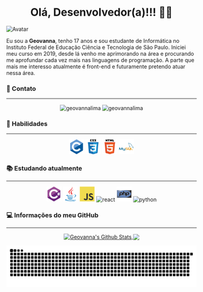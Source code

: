 <!--
**Geovanna-Lima/Geovanna-Lima** is a ✨ _special_ ✨ repository because its `README.md` (this file) appears on your GitHub profile.
-->
<h1 align = "center">Olá, Desenvolvedor(a)!!! 👋🏼 </h1>

<img src="https://user-images.githubusercontent.com/71272198/120073460-c771ed80-c06e-11eb-8da8-9f3d384fd0b4.png" alt="Avatar">

<p> Eu sou a <strong>Geovanna</strong>, tenho 17 anos e sou estudante de Informática no Instituto Federal de Educação Ciência e Tecnologia de São Paulo. Iniciei meu curso em 2019, desde lá venho me aprimorando na área e procurando me aprofundar cada vez mais nas linguagens de programação. A parte que mais me interesso atualmente é front-end e futuramente pretendo atuar nessa área.</p>

<h3 align = "left"> 📱 Contato</h3>
<hr>
<p align = "center">
    <a style="text-decoration: none;" href="https://codepen.io/geovanna-lima" target="_blank"> 
        <img align = "center" src = "https://cdn3.iconfinder.com/data/icons/logos-and-brands-adobe/512/59_Codepen-512.png" alt ="geovannalima" height ="40" width ="40" /> 
    </a>
    <a style="text-decoration: none;" href = "https://www.linkedin.com/in/geovanna-s-lima/" target = "_blank"> 
        <img align = "center" src = "https://image.flaticon.com/icons/png/512/174/174857.png"alt ="geovannalima" height ="40" width ="40"/> 
    </a>
</p>

<h3 align = "left">🔧 Habilidades </h3>
<hr>
<p align = "center"> 
    <a style="text-decoration: none;" href="https://www.cprogramming.com/" target="_blank"> 
    <img src = "https://raw.githubusercontent.com/devicons/devicon/master/icons/c/c-original.svg "alt =" c "width =" 40 "height =" 40 "/> 
    </a> 
    <a style="text-decoration: none;" href="https://www.w3schools.com/css/" target="_blank"> 
        <img  src = "https://raw.githubusercontent.com/devicons/devicon/master/icons/css3/css3-original-wordmark.svg"alt =" css3 "width =" 40 "height =" 40 "/> 
    </a> 
    <a style="text-decoration: none;" href ="https://www.w3.org/html/ "target =" _ blank "> 
        <img src ="https://raw.githubusercontent.com/devicons/devicon/master/icons/html5/html5-original-wordmark.svg "alt =" html5 "width =" 40 "height =" 40 "/> 
    </a> 
    <a style="text-decoration: none;" href="https://www.mysql.com/" target="_blank"> 
        <img src ="https://raw.githubusercontent.com/devicons/devicon/master/icons/mysql/mysql-original-wordmark.svg "alt =" mysql "width =" 40 "height =" 40 "/> 
    </a> 
</p>

<h3 align = "left">📚 Estudando atualmente</h3>
<hr>
<p align = "center">
    <a style="text-decoration: none;" href = "https://www.w3schools.com/cs/" target = "_ blank"> 
        <img src = "https://raw.githubusercontent.com/devicons/devicon/master/icons/csharp/csharp-original.svg "alt =" csharp "largura =" 40 "height = "40" /> 
    </a> 
    <a style="text-decoration: none;" href="https://www.java.com" target="_blank"> 
        <img src ="https://raw.githubusercontent.com/devicons/devicon/master/icons/java/java-original.svg "alt =" java "width =" 40 "height =" 40 "/> 
    </a> 
    <a style="text-decoration: none;" href="https://desenvolvedor.mozilla.org/en-US/docs/Web/JavaScript "target =" _ blank "> 
        <img src ="https://raw.githubusercontent.com/devicons/devicon/master/icons/javascript/javascript-original.svg "alt =" javascript "width =" 40 "height =" 40 "/> 
    </a> 
    <a style="text-decoration: none;" href="https://pt-br.reactjs.org" target =" _ blank "> 
        <img src ="https://upload.wikimedia.org/wikipedia/commons/thumb/a/a7/React-icon.svg/1200px-React-icon.svg.png" alt =" react "width =" 50 "height =" 35 "/> 
    </a>  
    <a style="text-decoration: none;" href="https://www.php.net "target =" _ blank "> 
        <img src ="https://raw.githubusercontent.com/devicons/devicon/master/icons/php/php-original.svg "alt =" php "width =" 40 "height =" 40 "/> 
    </a>  
    <a style="text-decoration: none;" href="https://www.python.org" target="_blank"> 
        <img src ="https://img.icons8.com/color/452/python.png" alt =" python "width =" 40 "height =" 40 "/> 
    </a>
</p>

<h3 align = "left">💻 Informações do meu GitHub </h3>
<hr>
<p align = "center">
    <a href="https://github.com/Geovanna-Lima">
        <img align="center" alt="Geovanna's Github Stats" src="https://github-readme-stats.vercel.app/api?username=Geovanna-Lima&show_icons=true&theme=radical" />
    </a>
    <a href="https://github.com/Geovanna-Lima">
        <img align="center" src="https://github-readme-stats.anuraghazra1.vercel.app/api/top-langs/?username=Geovanna-Lima&theme=radical" />
    </a>
</p>

![Snake animation](https://github.com/Geovanna-Lima/Geovanna-Lima/blob/output/github-contribution-grid-snake.svg)



